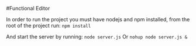 #Functional Editor

In order to run the project you must have nodejs and npm installed,
from the root of the project run:
`npm install`

And start the server by running:
 `node server.js` Or `nohup node server.js &`
